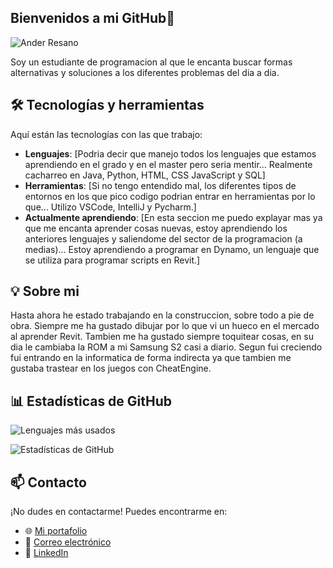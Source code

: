 ## Bienvenidos a mi GitHub👋

![Ander Resano](https://github.com/user-attachments/assets/6d73effa-1f7a-4d3d-910e-e5947cc049df)

Soy un estudiante de programacion al que le encanta buscar formas alternativas y soluciones a los diferentes problemas del dia a dia.

## 🛠 Tecnologías y herramientas

Aquí están las tecnologías con las que trabajo:

- **Lenguajes**: [Podria decir que manejo todos los lenguajes que estamos aprendiendo en el grado y en el master pero seria mentir... Realmente cacharreo en Java, Python, HTML, CSS JavaScript y SQL]
- **Herramientas**: [Si no tengo entendido mal, los diferentes tipos de entornos en los que pico codigo podrian entrar en herramientas por lo que... Utilizo VSCode, IntelliJ y Pycharm.]
- **Actualmente aprendiendo**: [En esta seccion me puedo explayar mas ya que me encanta aprender cosas nuevas, estoy aprendiendo los anteriores lenguajes y saliendome del sector de la programacion (a medias)... Estoy aprendiendo a programar en Dynamo, un lenguaje que se utiliza para programar scripts en Revit.]

## 💡 Sobre mi

Hasta ahora he estado trabajando en la construccion, sobre todo a pie de obra. Siempre me ha gustado dibujar por lo que vi un hueco en el mercado al aprender Revit. Tambien me ha gustado siempre toquitear cosas, en su dia le cambiaba la ROM a mi Samsung S2 casi a diario. Segun fui creciendo fui entrando en la informatica de forma indirecta ya que tambien me gustaba trastear en los juegos con CheatEngine.


## 📊 Estadísticas de GitHub

![Lenguajes más usados](https://github-readme-stats.vercel.app/api/top-langs/?username=Resano96&layout=compact&theme=dark)

![Estadísticas de GitHub](https://github-readme-stats.vercel.app/api?username=Resano96&show_icons=true&theme=dark)


## 📫 Contacto

¡No dudes en contactarme! Puedes encontrarme en:

- 🌐 [Mi portafolio]()
- 📧 [Correo electrónico](mailto:ander.resano@gmail.com)
- 💼 [LinkedIn](https://www.linkedin.com/in/ander-resano-farelo-136661129/)
  
